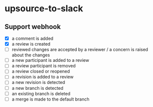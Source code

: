 # upsource-to-slack

## Support webhook
- [x] a comment is added
- [x] a review is created
- [ ] reviewed changes are accepted by a reviewer / a concern is raised about the changes
- [ ] a new participant is added to a review
- [ ] a review participant is removed
- [ ] a review closed or reopened
- [ ] a revision is added to a review
- [ ] a new revision is detected
- [ ] a new branch is detected
- [ ] an existing branch is deleted
- [ ] a merge is made to the default branch
